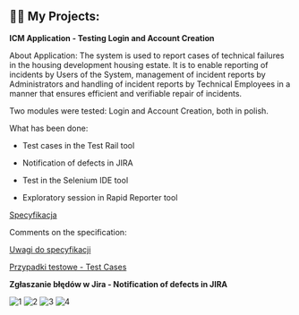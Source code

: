 
<h2>👨‍💻 My Projects:</h2>

<b>ICM Application - Testing Login and Account Creation</b>

About Application:
The system is used to report cases of technical failures in the housing development
housing estate. It is to enable reporting of incidents by Users of the
System, management of incident reports by Administrators and handling of
incident reports by Technical Employees in a manner that ensures
efficient and verifiable repair of incidents. 

Two modules were tested: Login and Account Creation, both in polish. 

What has been done:

- Test cases in the Test Rail tool

- Notification of defects in JIRA

- Test in the Selenium IDE tool

- Exploratory session in Rapid Reporter tool

<a href="https://github.com/kolorobot/spring-mvc-icm-demo/wiki" > Specyfikacja </a>

Comments on the specification: 

<a href="https://docs.google.com/spreadsheets/d/1Tmceu7DK0Adg5c_vEvVPQktEieqqe1Bz-htz2u1UxYg/edit?usp=sharing" > Uwagi do specyfikacji </a>

<a href="https://docs.google.com/spreadsheets/d/1Tmceu7DK0Adg5c_vEvVPQktEieqqe1Bz-htz2u1UxYg/edit?usp=sharing" > Przypadki testowe - Test Cases </a>

<b>Zgłaszanie błędów w Jira - Notification of defects in JIRA</b>

![1](https://user-images.githubusercontent.com/127402842/225184348-20e9afde-5bd6-4c9d-bd16-fab6b0529a11.png)
![2](https://user-images.githubusercontent.com/127402842/225184533-2d5e3232-dd01-47d3-a5ce-9163b9a00012.png)
![3](https://user-images.githubusercontent.com/127402842/225184813-d1072b01-fb9b-453c-bc5c-26bb43a5343e.png)
![4](https://user-images.githubusercontent.com/127402842/225184931-7504a78f-85b6-4521-ba61-da4a4571b40e.png)



